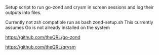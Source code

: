 Setup script to run go-zond and crysm in screen sessions and log their outputs into files.

Currently not zsh compatible run as bash zond-setup.sh
This currently assumes Go is not already installed on the system

https://github.com/theQRL/go-zond

https://github.com/theQRL/qrysm

